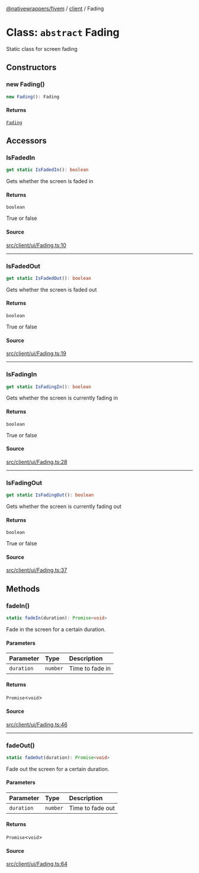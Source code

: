 [@nativewrappers/fivem](../../README.md) / [client](../README.md) / Fading

# Class: `abstract` Fading

Static class for screen fading

## Constructors

### new Fading()

```ts
new Fading(): Fading
```

#### Returns

[`Fading`](Fading.md)

## Accessors

### IsFadedIn

```ts
get static IsFadedIn(): boolean
```

Gets whether the screen is faded in

#### Returns

`boolean`

True or false

#### Source

[src/client/ui/Fading.ts:10](https://github.com/nativewrappers/fivem/blob/dc30be651dd1d99507081f19ee3707fad2d3aa44/src/client/ui/Fading.ts#L10)

***

### IsFadedOut

```ts
get static IsFadedOut(): boolean
```

Gets whether the screen is faded out

#### Returns

`boolean`

True or false

#### Source

[src/client/ui/Fading.ts:19](https://github.com/nativewrappers/fivem/blob/dc30be651dd1d99507081f19ee3707fad2d3aa44/src/client/ui/Fading.ts#L19)

***

### IsFadingIn

```ts
get static IsFadingIn(): boolean
```

Gets whether the screen is currently fading in

#### Returns

`boolean`

True or false

#### Source

[src/client/ui/Fading.ts:28](https://github.com/nativewrappers/fivem/blob/dc30be651dd1d99507081f19ee3707fad2d3aa44/src/client/ui/Fading.ts#L28)

***

### IsFadingOut

```ts
get static IsFadingOut(): boolean
```

Gets whether the screen is currently fading out

#### Returns

`boolean`

True or false

#### Source

[src/client/ui/Fading.ts:37](https://github.com/nativewrappers/fivem/blob/dc30be651dd1d99507081f19ee3707fad2d3aa44/src/client/ui/Fading.ts#L37)

## Methods

### fadeIn()

```ts
static fadeIn(duration): Promise<void>
```

Fade in the screen for a certain duration.

#### Parameters

| Parameter | Type | Description |
| :------ | :------ | :------ |
| `duration` | `number` | Time to fade in |

#### Returns

`Promise`\<`void`\>

#### Source

[src/client/ui/Fading.ts:46](https://github.com/nativewrappers/fivem/blob/dc30be651dd1d99507081f19ee3707fad2d3aa44/src/client/ui/Fading.ts#L46)

***

### fadeOut()

```ts
static fadeOut(duration): Promise<void>
```

Fade out the screen for a certain duration.

#### Parameters

| Parameter | Type | Description |
| :------ | :------ | :------ |
| `duration` | `number` | Time to fade out |

#### Returns

`Promise`\<`void`\>

#### Source

[src/client/ui/Fading.ts:64](https://github.com/nativewrappers/fivem/blob/dc30be651dd1d99507081f19ee3707fad2d3aa44/src/client/ui/Fading.ts#L64)
